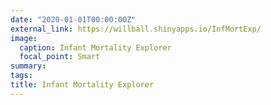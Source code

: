 ```yaml
---
date: "2020-01-01T00:00:00Z"
external_link: https://willball.shinyapps.io/InfMortExp/
image:
  caption: Infant Mortality Explorer
  focal_point: Smart
summary: 
tags:
title: Infant Mortality Explorer
---
```

